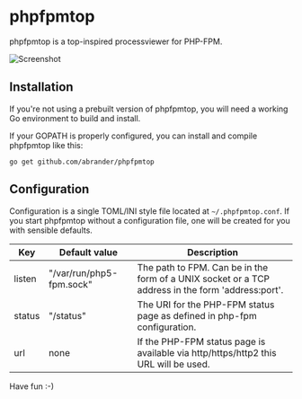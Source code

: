# phpfpmtop

phpfpmtop is a top-inspired processviewer for PHP-FPM. 

![Screenshot](https://cloud.githubusercontent.com/assets/3726205/18997238/c71415ee-8733-11e6-8566-3bd4d96ca775.png)

## Installation

If you're not using a prebuilt version of phpfpmtop, you will need a working
Go environment to build and install.

If your GOPATH is properly configured, you can install and compile phpfpmtop like this:

    go get github.com/abrander/phpfpmtop

## Configuration

Configuration is a single TOML/INI style file located at `~/.phpfpmtop.conf`.
If you start phpfpmtop without a configuration file, one will be created for
you with sensible defaults.

| Key    | Default value                 | Description                                                                                       |
|--------|-------------------------------|---------------------------------------------------------------------------------------------------|
| listen | "/var/run/php5-fpm.sock"      | The path to FPM. Can be in the form of a UNIX socket or a TCP address in the form 'address:port'. |
| status | "/status"                     | The URI for the PHP-FPM status page as defined in php-fpm configuration.                          |
| url    | none                          | If the PHP-FPM status page is available via http/https/http2 this URL will be used.               |

Have fun :-)
